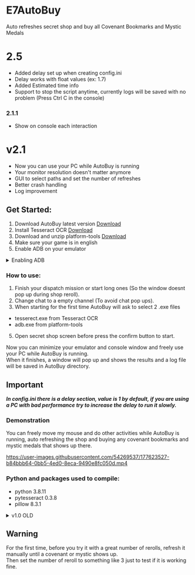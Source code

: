 # E7AutoBuy

Auto refreshes secret shop and buy all Covenant Bookmarks and Mystic Medals  
   
# 2.5  
- Added delay set up when creating config.ini
- Delay works with float values (ex: 1.7)
- Added Estimated time info
- Support to stop the script anytime, currently logs will be saved with no problem (Press Ctrl C in the console)
     
### 2.1.1  
- Show on console each interaction
  
# v2.1
- Now you can use your PC while AutoBuy is running  
- Your monitor resolution doesn't matter anymore  
- GUI to select paths and set the number of refreshes  
- Better crash handling
- Log improvement
  
## Get Started:  
1. Download AutoBuy latest version [Download](https://github.com/senkkou/E7AutoBuy/releases/download/v2.5/AutoBuy.v2.5-w10x64.zip)  
2. Install Tesseract OCR [Download](https://github.com/UB-Mannheim/tesseract/wiki)  
3. Download and unzip platform-tools [Download](https://dl.google.com/android/repository/platform-tools-latest-windows.zip)  
4. Make sure your game is in english  
5. Enable ADB on your emulator  
<details><summary>Enabling ADB</summary>  
  
Ldplayer  
![adb](https://user-images.githubusercontent.com/54269537/132781083-e40bd44b-e551-4b84-9da4-586aa519a937.png)  
  
Note: Some version of BlueStacks has ADB not working properly  
BlueStacks  
![adbbs](https://user-images.githubusercontent.com/54269537/132966725-813692ca-37f9-4cd6-8db5-c72796607455.png)  
  
  
</details>  
  
   
 ### How to use:  
1. Finish your dispatch mission or start long ones (So the window doesnt pop up during shop reroll).  
2. Change chat to a empty channel (To avoid chat pop ups).    
3. When starting for the first time AutoBuy will ask to select 2 .exe files
- tesserect.exe from Tesseract OCR
- adb.exe from platform-tools
5. Open secret shop screen before press the confirm button to start.
  
Now you can minimize your emulator and console window and freely use your PC while AutoBuy is running.  
When it finishes, a window will pop up and shows the results and a log file will be saved in AutoBuy directory.  
  
## Important  
***In config.ini there is a delay section, value is 1 by default, if you are using a PC with bad performance try to increase the delay to run it slowly.***  
  
  
### Demonstration  
  You can freely move my mouse and do other activities while AutoBuy is running, auto refreshing the shop and buying any covenant bookmarks and mystic medals that shows up there.  


https://user-images.githubusercontent.com/54269537/177623527-b84bbb64-0bb5-4ed0-8eca-9490e8fc050d.mp4

  
### Python and packages used to compile:  
- python 3.8.11  
- pytesseract 0.3.8  
- pillow 8.3.1  
  
  

<details><summary>v1.0 OLD</summary>  
  
## Get Started:  
1. Install Tesseract OCR https://github.com/UB-Mannheim/tesseract/wiki  
2. Open config.ini  
3. Make sure tesseractPath is the same you installed tesseract-ocr  
4. Make sure your game is in english  
  
### How to use:  
1. In config.ini set the number of refreshes you want AutoBuy to do, the number of skystones spent will be 3 times this value  
2. Delay = 1 is the default speed, if you are using a PC with bad performance try to increase the delay to run it slowly  
3. Use your emulator with maximized window (Like the images bellow) and it must be on your main monitor  
4. Finish your dispatch mission or start long ones. (So the window doesnt pop up during shop reroll)  
5. Change chat to a empty channel  
6. Start the program  
7. Open secret shop  
8. Confirm program window.  
  
Additional notes:  
It will only work if your screen resolution is in presets.ini, by default 1280x720, 1920x1080 and 2560x1080  
if you use any other resolution change to one of the three above or do your own configuration and write in the file.  
  
### Python and packages used to compile:  
- python 3.8.11  
- pytesseract 0.3.8  
- pillow 8.3.1  
- pyautogui 0.9.53  
  
 ### Setting Up your own resolution:  
 You can edit the presets.ini to add your own resolution, you just need to type for each variable the pixel's coordinates for you resolution.  
 Bellow are some images showing where you should be getting your cordinates from, for each variable.  
 
 Ps: cropubr in images were supose to be cropbr, but i'm too lazy to redo the screens.  
   
 <details><summary>Show Images</summary>  
  
Open up each image to see better the marked pixel  

![1](https://user-images.githubusercontent.com/54269537/131053834-5c2f2efb-09cc-44f0-8692-d1758e5252b7.png)  
  
![2](https://user-images.githubusercontent.com/54269537/131054917-0ba0246b-ad83-4f32-ad44-b41c0cd866a5.png)  
  
![3](https://user-images.githubusercontent.com/54269537/131054932-3c4f4c5e-1f61-4b22-80b9-d96fa14c02ad.png)  
   
![4](https://user-images.githubusercontent.com/54269537/131054955-8722a72b-cfa0-4246-92e9-0cc37cbd1db9.png)

</details>  
</details>  
  
## Warning  
For the first time, before you try it with a great number of rerolls, refresh it manually until a covenant or mystic shows up.  
Then set the number of reroll to something like 3 just to test if it is working fine.
